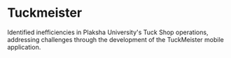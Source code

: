 # Tuckmeister
 Identified inefficiencies in Plaksha University's Tuck Shop operations, addressing challenges through the development of  the TuckMeister mobile application.

